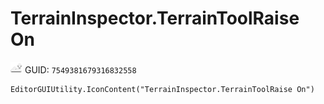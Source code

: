 # TerrainInspector.TerrainToolRaise On
![](/img/TerrainInspector.TerrainToolRaise%20On.png)
GUID: `7549381679316832558`
```
EditorGUIUtility.IconContent("TerrainInspector.TerrainToolRaise On")
```
